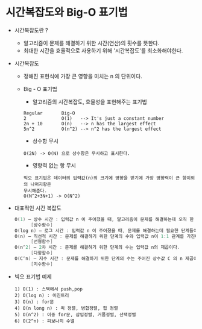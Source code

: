 # 시간복잡도와 Big-O 표기법


- 시간복잡도란 ?
  - 알고리즘이 문제를 해결하기 위한 시간(연산)의 횟수를 뜻한다.
  - 최대한 시간을 효율적으로 사용하기 위해 '시간복잡도'를 최소화해야한다.

- 시간복잡도

  - 정해진 표현식에 가장 큰 영향을 미치는 n 의 단위이다.

  - Big - O 표기법

    - 알고리즘의 시간복잡도, 효율성을 표현해주는 표기법

    ```
    Regular       Big-O
    2             O(1)   --> It's just a constant number
    2n + 10       O(n)   --> n has the largest effect
    5n^2          O(n^2) --> n^2 has the largest effect
    ```

    - 상수항 무시

    ```
    O(2N) -> O(N) 으로 상수항은 무시하고 표시한다.
    ```

    - 영향력 없는 항 무시

    ```
    빅오 표기법은 데이터의 입력값(n)의 크기에 영향을 받기에 가장 영향력이 큰 항이외의 나머지항은
    무시해준다.
    O(N^2+3N+1) -> O(N^2)
    ```

- 대표적인 시간 복잡도

  ```c++
  O(1) – 상수 시간 : 입력값 n 이 주어졌을 때, 알고리즘이 문제를 해결하는데 오직 한 단계만 거친다.
        [상수함수]
  O(log n) – 로그 시간 : 입력값 n 이 주어졌을 때, 문제를 해결하는데 필요한 단계들이 연산마다 특정 요			  [로그함수]  인에 의해 줄어든다.
  O(n) – 직선적 시간 : 문제를 해결하기 위한 단계의 수와 입력값 n이 1:1 관계를 가진다.
      	[선형함수]
  O(n^2) – 2차 시간 : 문제를 해결하기 위한 단계의 수는 입력값 n의 제곱이다.
      	[다항함수]
  O(C^n) – 지수 시간 : 문제를 해결하기 위한 단계의 수는 주어진 상수값 C 의 n 제곱이다.
      	[지수함수]
  ```

- 빅오 표기법 예제

  ```
  1) O(1) : 스택에서 push,pop
  2) O(log n) : 이진트리
  3) O(n) : for문
  4) O(n long n) : 퀵 정렬, 병합정렬, 힙 정렬
  5) O(n^2) : 이중 for문, 삽입정렬, 거품정렬, 선택정렬
  6) O(2^n) : 피보나치 수열
  ```

  
